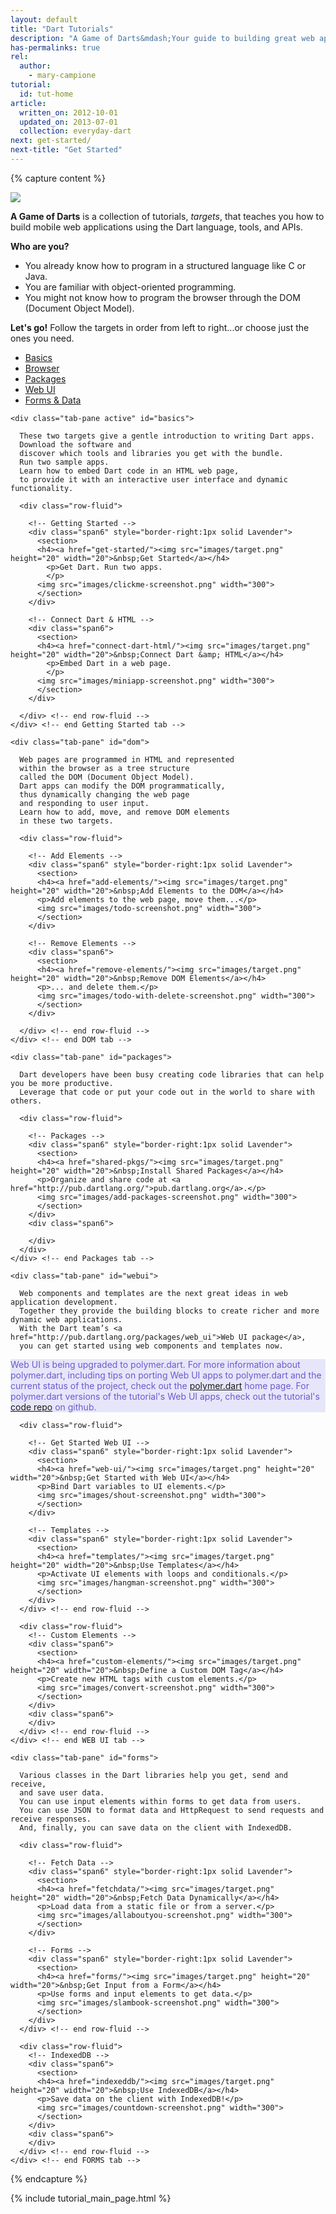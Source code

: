 ```yaml
---
layout: default
title: "Dart Tutorials"
description: "A Game of Darts&mdash;Your guide to building great web apps."
has-permalinks: true
rel:
  author:
    - mary-campione
tutorial:
  id: tut-home
article:
  written_on: 2012-10-01
  updated_on: 2013-07-01
  collection: everyday-dart
next: get-started/
next-title: "Get Started"
---
```


{% capture content %}

<img src="images/banner.png">

**A Game of Darts**
is a collection of tutorials, _targets_,
that teaches you how to build mobile web applications
using the Dart language, tools, and APIs.

<strong>Who are you?</strong>
<ul>
<li> You already know how to program in a structured language like C or Java.</li>
<li> You are familiar with object-oriented programming.</li>
<li> You might not know how to program the browser through the DOM (Document Object Model).</li>
</ul>

<strong>Let's go!</strong> Follow the targets in order from left to right...or choose just the ones you need.

<div class="tute-tabs">
<div class="tabbable">
  <ul class="nav nav-tabs">
    <li class="active"><a href="#basics" data-toggle="tab">Basics</a></li>
    <li><a href="#dom" data-toggle="tab">Browser</a></li>
    <li><a href="#packages" data-toggle="tab">Packages</a></li>
    <li><a href="#webui" data-toggle="tab">Web UI</a></li>
    <!--<li><a href="#polymer" data-toggle="tab">Polymer</a></li>-->
    <li><a href="#forms" data-toggle="tab">Forms & Data</a></li>
    <!--<li><a href="#mobile" data-toggle="tab">Mobile</a></li>-->
  </ul>

  <div class="tab-content">

  <!-- BASICS TAB -->
    <div class="tab-pane active" id="basics">

      These two targets give a gentle introduction to writing Dart apps.
      Download the software and
      discover which tools and libraries you get with the bundle.
      Run two sample apps.
      Learn how to embed Dart code in an HTML web page,
      to provide it with an interactive user interface and dynamic functionality.

      <div class="row-fluid">

        <!-- Getting Started -->
        <div class="span6" style="border-right:1px solid Lavender">
          <section>
          <h4><a href="get-started/"><img src="images/target.png" height="20" width="20">&nbsp;Get Started</a></h4>
            <p>Get Dart. Run two apps.
            </p>
          <img src="images/clickme-screenshot.png" width="300">
          </section>
        </div>

        <!-- Connect Dart & HTML -->
        <div class="span6">
          <section>
          <h4><a href="connect-dart-html/"><img src="images/target.png" height="20" width="20">&nbsp;Connect Dart &amp; HTML</a></h4>
            <p>Embed Dart in a web page.
            </p>
          <img src="images/miniapp-screenshot.png" width="300">
          </section>
        </div>

      </div> <!-- end row-fluid -->
    </div> <!-- end Getting Started tab -->

  <!-- DOM TAB -->
    <div class="tab-pane" id="dom">

      Web pages are programmed in HTML and represented
      within the browser as a tree structure
      called the DOM (Document Object Model).
      Dart apps can modify the DOM programmatically,
      thus dynamically changing the web page
      and responding to user input.
      Learn how to add, move, and remove DOM elements
      in these two targets.

      <div class="row-fluid">

        <!-- Add Elements -->
        <div class="span6" style="border-right:1px solid Lavender">
          <section>
          <h4><a href="add-elements/"><img src="images/target.png" height="20" width="20">&nbsp;Add Elements to the DOM</a></h4>
          <p>Add elements to the web page, move them...</p>
          <img src="images/todo-screenshot.png" width="300">
          </section>
        </div>

        <!-- Remove Elements -->
        <div class="span6">
          <section>
          <h4><a href="remove-elements/"><img src="images/target.png" height="20" width="20">&nbsp;Remove DOM Elements</a></h4>
          <p>... and delete them.</p>
          <img src="images/todo-with-delete-screenshot.png" width="300">
          </section>
        </div>

      </div> <!-- end row-fluid -->
    </div> <!-- end DOM tab -->

  <!-- PACKAGES TAB -->
    <div class="tab-pane" id="packages">

      Dart developers have been busy creating code libraries that can help you be more productive.
      Leverage that code or put your code out in the world to share with others.

      <div class="row-fluid">

        <!-- Packages -->
        <div class="span6" style="border-right:1px solid Lavender">
          <section>
          <h4><a href="shared-pkgs/"><img src="images/target.png" height="20" width="20">&nbsp;Install Shared Packages</a></h4>
          <p>Organize and share code at <a href="http://pub.dartlang.org/">pub.dartlang.org</a>.</p>
          <img src="images/add-packages-screenshot.png" width="300">
          </section>
        </div>
        <div class="span6">

        </div>
      </div>
    </div> <!-- end Packages tab -->

  <!-- WEB UI TAB -->
    <div class="tab-pane" id="webui">

      Web components and templates are the next great ideas in web application development.
      Together they provide the building blocks to create richer and more dynamic web applications.
      With the Dart team’s <a href="http://pub.dartlang.org/packages/web_ui">Web UI package</a>,
      you can get started using web components and templates now.

<aside class="alert" style="background-color:Lavender;color:SlateBlue">
  <font size="24">
  <i class="icon-bullhorn"> </i>
  </font>
  Web UI is being upgraded to polymer.dart.
  For more information about polymer.dart,
  including tips on porting Web UI apps to polymer.dart
  and the current status of the project,
  check out the <a href="/polymer-dart/" target="_blank">polymer.dart</a>
  home page.
  For polymer.dart versions of the tutorial's Web UI apps,
  check out the tutorial's
  <a href="https://github.com/dart-lang/dart-tutorials-samples/tree/master/web/"
         target="_blank">code repo</a> on github.
</aside>

      <div class="row-fluid">

        <!-- Get Started Web UI -->
        <div class="span6" style="border-right:1px solid Lavender">
          <section>
          <h4><a href="web-ui/"><img src="images/target.png" height="20" width="20">&nbsp;Get Started with Web UI</a></h4>
          <p>Bind Dart variables to UI elements.</p>
          <img src="images/shout-screenshot.png" width="300">
          </section>
        </div>

        <!-- Templates -->
        <div class="span6" style="border-right:1px solid Lavender">
          <section>
          <h4><a href="templates/"><img src="images/target.png" height="20" width="20">&nbsp;Use Templates</a></h4>
          <p>Activate UI elements with loops and conditionals.</p>
          <img src="images/hangman-screenshot.png" width="300">
          </section>
        </div>
      </div> <!-- end row-fluid -->

      <div class="row-fluid">
        <!-- Custom Elements -->
        <div class="span6">
          <section>
          <h4><a href="custom-elements/"><img src="images/target.png" height="20" width="20">&nbsp;Define a Custom DOM Tag</a></h4>
          <p>Create new HTML tags with custom elements.</p>
          <img src="images/convert-screenshot.png" width="300">
          </section>
        </div>
        <div class="span6">
        </div>
      </div> <!-- end row-fluid -->
    </div> <!-- end WEB UI tab -->

  <!-- POLYMER TAB -->
  <!--
    <div class="tab-pane" id="polymer">
      <div class="row-fluid">

        <div class="span6" style="border-right:1px solid Lavender">
          <section>
          <h4><a href="polymer/"><img src="images/target.png" height="20" width="20">&nbsp;Polymer</a></h4>
          <p>Polymer - a shiny new package!</p>
          <img src="images/countdown-screenshot.png" width="300">
          </section>
        </div>

        <div class="span6">
        </div>

      </div>
    </div>
  -->
    
  <!-- FORMS TAB -->
    <div class="tab-pane" id="forms">

      Various classes in the Dart libraries help you get, send and receive,
      and save user data.
      You can use input elements within forms to get data from users.
      You can use JSON to format data and HttpRequest to send requests and receive responses.
      And, finally, you can save data on the client with IndexedDB.

      <div class="row-fluid">

        <!-- Fetch Data -->
        <div class="span6" style="border-right:1px solid Lavender">
          <section>
          <h4><a href="fetchdata/"><img src="images/target.png" height="20" width="20">&nbsp;Fetch Data Dynamically</a></h4>
          <p>Load data from a static file or from a server.</p>
          <img src="images/allaboutyou-screenshot.png" width="300">
          </section>
        </div>

        <!-- Forms -->
        <div class="span6" style="border-right:1px solid Lavender">
          <section>
          <h4><a href="forms/"><img src="images/target.png" height="20" width="20">&nbsp;Get Input from a Form</a></h4>
          <p>Use forms and input elements to get data.</p>
          <img src="images/slambook-screenshot.png" width="300">
          </section>
        </div>
      </div> <!-- end row-fluid -->

      <div class="row-fluid">
        <!-- IndexedDB -->
        <div class="span6">
          <section>
          <h4><a href="indexeddb/"><img src="images/target.png" height="20" width="20">&nbsp;Use IndexedDB</a></h4>
          <p>Save data on the client with IndexedDB!</p>
          <img src="images/countdown-screenshot.png" width="300">
          </section>
        </div>
        <div class="span6">
        </div>
      </div> <!-- end row-fluid -->
    </div> <!-- end FORMS tab -->

  <!-- MOBILE TAB -->
  <!--
    <div class="tab-pane" id="mobile">
      <div class="row-fluid">

        <div class="span6" style="border-right:1px solid Lavender">
          <section>
          <h4><a href="mobile/"><img src="images/target.png" height="20" width="20">&nbsp;Write for Mobile Devices</a></h4>
          <p>Mobile devices are taking over the world!</p>
          <img src="images/countdown-screenshot.png" width="300">
          </section>
        </div>

        <div class="span6">
        </div>

      </div>
    </div>
  -->

  </div> <!-- end tab content-->
</div> <!--end tabbable -->
</div> <!-- end of tute-tabs -->

{% endcapture %}

{% include tutorial_main_page.html %}
